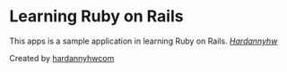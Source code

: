# Learning Ruby on Rails

This apps is a sample application in learning Ruby on Rails.
[*Hardannyhw*](http://hardannyhw.com)

Created by [hardannyhwcom](http://hardannyhw.com)